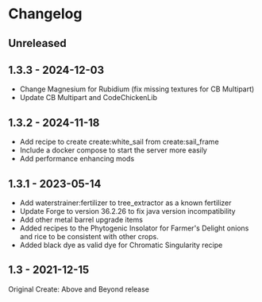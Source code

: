 # Changelog

## Unreleased

## 1.3.3 - 2024-12-03

* Change Magnesium for Rubidium (fix missing textures for CB Multipart)
* Update CB Multipart and CodeChickenLib

## 1.3.2 - 2024-11-18

* Add recipe to create create:white_sail from create:sail_frame
* Include a docker compose to start the server more easily
* Add performance enhancing mods

## 1.3.1 - 2023-05-14

* Add waterstrainer:fertilizer to tree_extractor as a known fertilizer
* Update Forge to version 36.2.26 to fix java version incompatibility
* Add other metal barrel upgrade items
* Added recipes to the Phytogenic Insolator for Farmer's Delight onions and rice to be consistent with other crops.
* Added black dye as valid dye for Chromatic Singularity recipe

## 1.3 - 2021-12-15

Original Create: Above and Beyond release
